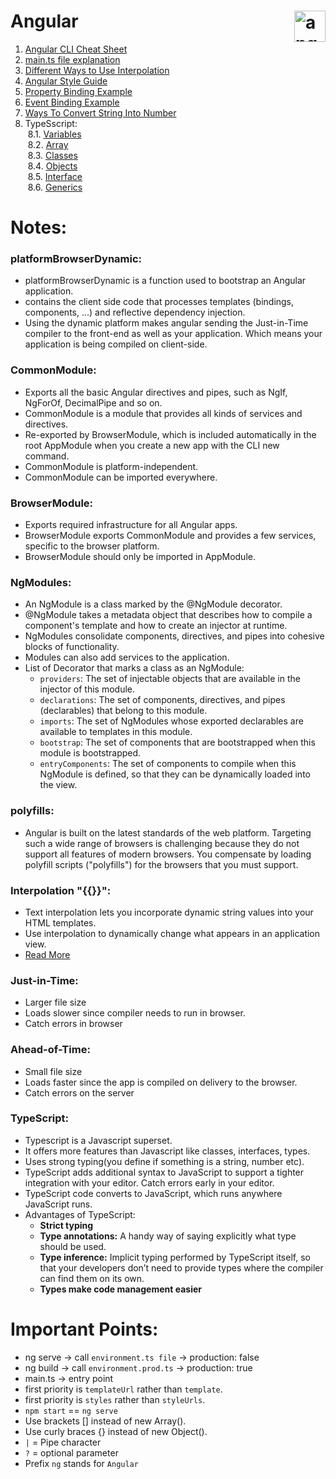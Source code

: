 # Angular <img align="right" src="https://angular.io/assets/images/logos/angular/angular.svg" alt="angular" width="50" height="50"/>

1. [Angular CLI Cheat Sheet](https://github.com/Bhaveshajani177/Angular/blob/main/Angular%20CLI%20Cheat%20Sheet/README.md)
2. [main.ts file explanation](https://github.com/Bhaveshajani177/Angular/blob/main/Main.ts%20File/README.md)
3. [Different Ways to Use Interpolation](https://stackblitz.com/edit/angular-ivy-9omnsc?file=src%2Fapp%2Fapp.component.ts)
4. [Angular Style Guide](https://github.com/Bhaveshajani177/Angular/blob/main/Angular%20Style%20Guide/README.md)
5. [Property Binding Example](https://stackblitz.com/edit/angular-ivy-9omnsc?file=src%2Fapp%2Fapp.component.ts)
6. [Event Binding Example](https://stackblitz.com/edit/angular-ivy-9omnsc?file=src%2Fapp%2Fapp.component.ts)
7. [Ways To Convert String Into Number](https://github.com/Bhaveshajani177/Angular/blob/main/Ways%20To%20Convert%20String%20Into%20Number/script.js)<br />
8. TypeSscript:<br />
    &nbsp;8.1. [Variables](https://github.com/Bhaveshajani177/Angular/blob/main/TypeSscript%20Code%20Practice/Variables/variables.ts)<br />
    &nbsp;8.2. [Array](https://github.com/Bhaveshajani177/Angular/blob/main/TypeSscript%20Code%20Practice/Array/array.ts)<br />
    &nbsp;8.3. [Classes](https://github.com/Bhaveshajani177/Angular/blob/main/TypeSscript%20Code%20Practice/Classes/BankAccount.ts)<br />
    &nbsp;8.4. [Objects](https://github.com/Bhaveshajani177/Angular/tree/main/TypeSscript%20Code%20Practice/Objects)<br />
    &nbsp;8.5. [Interface](https://github.com/Bhaveshajani177/Angular/blob/main/TypeSscript%20Code%20Practice/Interface/interface.ts)<br />
    &nbsp;8.6. [Generics](https://github.com/Bhaveshajani177/Angular/blob/main/TypeSscript%20Code%20Practice/Generics/Queue.ts)<br />

# Notes:

### platformBrowserDynamic:
- platformBrowserDynamic is a function used to bootstrap an Angular application.
- contains the client side code that processes templates (bindings, components, ...) and reflective dependency injection.
- Using the dynamic platform makes angular sending the Just-in-Time compiler to the front-end as well as your application. Which means your application is being compiled on client-side.

### CommonModule:
- Exports all the basic Angular directives and pipes, such as NgIf, NgForOf, DecimalPipe and so on.
- CommonModule is a module that provides all kinds of services and directives.
- Re-exported by BrowserModule, which is included automatically in the root AppModule when you create a new app with the CLI new command.
- CommonModule is platform-independent.
- CommonModule can be imported everywhere.

### BrowserModule:
- Exports required infrastructure for all Angular apps.
- BrowserModule exports CommonModule and provides a few services, specific to the browser platform.
- BrowserModule should only be imported in AppModule.

### NgModules:
- An NgModule is a class marked by the @NgModule decorator.
- @NgModule takes a metadata object that describes how to compile a component's template and how to create an injector at runtime.
- NgModules consolidate components, directives, and pipes into cohesive blocks of functionality.
- Modules can also add services to the application.
- List of Decorator that marks a class as an NgModule:
  - ```providers```: The set of injectable objects that are available in the injector of this module.
  - ```declarations```: The set of components, directives, and pipes (declarables) that belong to this module.
  - ```imports```: The set of NgModules whose exported declarables are available to templates in this module.
  - ```bootstrap```: The set of components that are bootstrapped when this module is bootstrapped.
  - ```entryComponents```: The set of components to compile when this NgModule is defined, so that they can be dynamically loaded into the view.

### polyfills:
- Angular is built on the latest standards of the web platform. Targeting such a wide range of browsers is challenging because they do not support all features of modern browsers. You compensate by loading polyfill scripts ("polyfills") for the browsers that you must support.

### Interpolation "{{}}":
- Text interpolation lets you incorporate dynamic string values into your HTML templates.
- Use interpolation to dynamically change what appears in an application view.
- [Read More](https://angular.io/guide/interpolation#resolving-expressions-with-interpolation)

### Just-in-Time:
- Larger file size
- Loads slower since compiler needs to run in browser.
- Catch errors in browser

### Ahead-of-Time:
- Small file size
- Loads faster since the app is compiled on delivery to the browser.
- Catch errors on the server

### TypeScript:
- Typescript is a Javascript superset.
- It offers more features than Javascript like classes, interfaces, types.
- Uses strong typing(you define if something is a string, number etc).
- TypeScript adds additional syntax to JavaScript to support a tighter integration with your editor. Catch errors early in your editor.
- TypeScript code converts to JavaScript, which runs anywhere JavaScript runs.
- Advantages of TypeScript:
  - **Strict typing**
  - **Type annotations:** A handy way of saying explicitly what type should be used.
  - **Type inference:** Implicit typing performed by TypeScript itself, so that your developers don’t need to provide types where the compiler can find them on its own.
  - **Types make code management easier**

# Important Points:
- ng serve -> call ```environment.ts file``` -> production: false
- ng build	-> call ```environment.prod.ts``` -> production: true
- main.ts -> entry point
- first priority is ```templateUrl``` rather than ```template```.
- first priority is ```styles``` rather than ```styleUrls```.
- ```npm start``` == ```ng serve```
- Use brackets [] instead of new Array().
- Use curly braces {} instead of new Object().
- ```|``` = Pipe character
- ```?``` = optional parameter
- Prefix ```ng``` stands for ```Angular```
